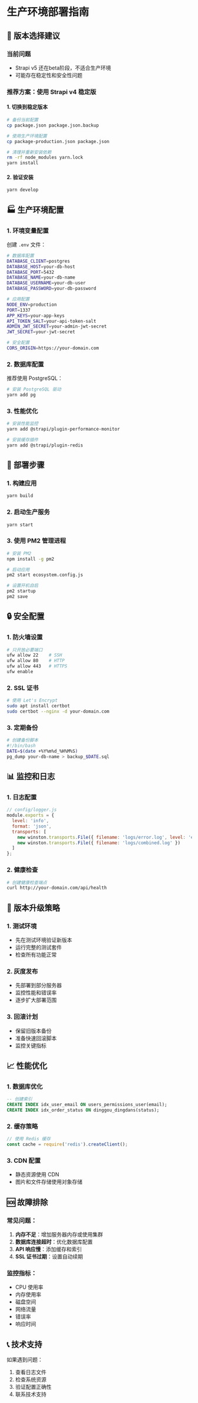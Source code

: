 # 生产环境部署指南

## 🚨 版本选择建议

### 当前问题
- Strapi v5 还在beta阶段，不适合生产环境
- 可能存在稳定性和安全性问题

### 推荐方案：使用 Strapi v4 稳定版

#### 1. 切换到稳定版本
```bash
# 备份当前配置
cp package.json package.json.backup

# 使用生产环境配置
cp package-production.json package.json

# 清理并重新安装依赖
rm -rf node_modules yarn.lock
yarn install
```

#### 2. 验证安装
```bash
yarn develop
```

## 🏭 生产环境配置

### 1. 环境变量配置
创建 `.env` 文件：
```bash
# 数据库配置
DATABASE_CLIENT=postgres
DATABASE_HOST=your-db-host
DATABASE_PORT=5432
DATABASE_NAME=your-db-name
DATABASE_USERNAME=your-db-user
DATABASE_PASSWORD=your-db-password

# 应用配置
NODE_ENV=production
PORT=1337
APP_KEYS=your-app-keys
API_TOKEN_SALT=your-api-token-salt
ADMIN_JWT_SECRET=your-admin-jwt-secret
JWT_SECRET=your-jwt-secret

# 安全配置
CORS_ORIGIN=https://your-domain.com
```

### 2. 数据库配置
推荐使用 PostgreSQL：
```bash
# 安装 PostgreSQL 驱动
yarn add pg
```

### 3. 性能优化
```bash
# 安装性能监控
yarn add @strapi/plugin-performance-monitor

# 安装缓存插件
yarn add @strapi/plugin-redis
```

## 🚀 部署步骤

### 1. 构建应用
```bash
yarn build
```

### 2. 启动生产服务
```bash
yarn start
```

### 3. 使用 PM2 管理进程
```bash
# 安装 PM2
npm install -g pm2

# 启动应用
pm2 start ecosystem.config.js

# 设置开机自启
pm2 startup
pm2 save
```

## 🔒 安全配置

### 1. 防火墙设置
```bash
# 只开放必要端口
ufw allow 22    # SSH
ufw allow 80    # HTTP
ufw allow 443   # HTTPS
ufw enable
```

### 2. SSL 证书
```bash
# 使用 Let's Encrypt
sudo apt install certbot
sudo certbot --nginx -d your-domain.com
```

### 3. 定期备份
```bash
# 创建备份脚本
#!/bin/bash
DATE=$(date +%Y%m%d_%H%M%S)
pg_dump your-db-name > backup_$DATE.sql
```

## 📊 监控和日志

### 1. 日志配置
```javascript
// config/logger.js
module.exports = {
  level: 'info',
  format: 'json',
  transports: [
    new winston.transports.File({ filename: 'logs/error.log', level: 'error' }),
    new winston.transports.File({ filename: 'logs/combined.log' })
  ]
};
```

### 2. 健康检查
```bash
# 创建健康检查端点
curl http://your-domain.com/api/health
```

## 🔄 版本升级策略

### 1. 测试环境
- 先在测试环境验证新版本
- 运行完整的测试套件
- 检查所有功能正常

### 2. 灰度发布
- 先部署到部分服务器
- 监控性能和错误率
- 逐步扩大部署范围

### 3. 回滚计划
- 保留旧版本备份
- 准备快速回滚脚本
- 监控关键指标

## 📈 性能优化

### 1. 数据库优化
```sql
-- 创建索引
CREATE INDEX idx_user_email ON users_permissions_user(email);
CREATE INDEX idx_order_status ON dinggou_dingdans(status);
```

### 2. 缓存策略
```javascript
// 使用 Redis 缓存
const cache = require('redis').createClient();
```

### 3. CDN 配置
- 静态资源使用 CDN
- 图片和文件存储使用对象存储

## 🆘 故障排除

### 常见问题：
1. **内存不足**：增加服务器内存或使用集群
2. **数据库连接超时**：优化数据库配置
3. **API 响应慢**：添加缓存和索引
4. **SSL 证书过期**：设置自动续期

### 监控指标：
- CPU 使用率
- 内存使用率
- 磁盘空间
- 网络流量
- 错误率
- 响应时间

## 📞 技术支持

如果遇到问题：
1. 查看日志文件
2. 检查系统资源
3. 验证配置正确性
4. 联系技术支持 